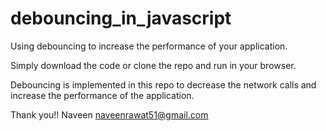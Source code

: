 # debouncing_in_javascript
Using debouncing to increase the performance of your application.

Simply download the code or clone the repo and run in your browser.

Debouncing is implemented in this repo to decrease the network calls and increase the performance of the application.

Thank you!!
Naveen
naveenrawat51@gmail.com
